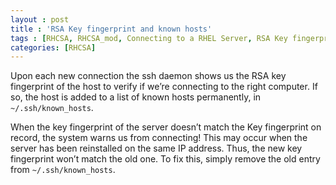 ```yaml
---
layout : post
title : 'RSA Key fingerprint and known hosts'
tags : [RHCSA, RHCSA_mod, Connecting to a RHEL Server, RSA Key fingerprint and known hosts]
categories: [RHCSA]
---
```



Upon each new connection the ssh daemon shows us the RSA key fingerprint
of the host to verify if we’re connecting to the right computer. If so,
the host is added to a list of known hosts permanently, in
`~/.ssh/known_hosts`.

When the key fingerprint of the server doesn’t match the Key fingerprint
on record, the system warns us from connecting\! This may occur when the
server has been reinstalled on the same IP address. Thus, the new key
fingerprint won’t match the old one. To fix this, simply remove the old
entry from `~/.ssh/known_hosts`.
